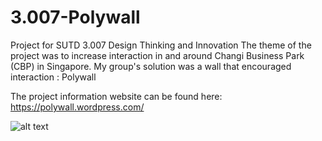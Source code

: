 # 3.007-Polywall

Project for SUTD 3.007 Design Thinking and Innovation
The theme of the project was to increase interaction in and around Changi Business Park (CBP) in Singapore.
My group's solution was a wall that encouraged interaction : Polywall

The project information website can be found here: https://polywall.wordpress.com/

![alt text](https://i.imgur.com/7gGijgn.jpg)
